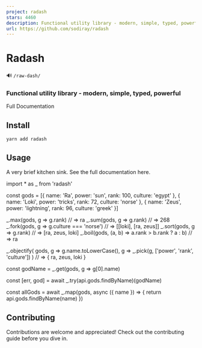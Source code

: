 ```yaml
---
project: radash
stars: 4460
description: Functional utility library - modern, simple, typed, powerful
url: https://github.com/sodiray/radash
---
```


Radash
======

🔊 `/raw-dash/`

### Functional utility library - modern, simple, typed, powerful

Full Documentation

Install
-------

```
yarn add radash
```

Usage
-----

A very brief kitchen sink. See the full documentation here.

import \* as \_ from 'radash'

const gods \= \[{
  name: 'Ra',
  power: 'sun',
  rank: 100,
  culture: 'egypt'
}, {
  name: 'Loki',
  power: 'tricks',
  rank: 72,
  culture: 'norse'
}, {
  name: 'Zeus',
  power: 'lightning',
  rank: 96,
  culture: 'greek'
}\]

\_.max(gods, g \=> g.rank) // => ra
\_.sum(gods, g \=> g.rank) // => 268
\_.fork(gods, g \=> g.culture \=== 'norse') // => \[\[loki\], \[ra, zeus\]\]
\_.sort(gods, g \=> g.rank) // => \[ra, zeus, loki\]
\_.boil(gods, (a, b) \=> a.rank \> b.rank ? a : b) // => ra

\_.objectify(
  gods, 
  g \=> g.name.toLowerCase(), 
  g \=> \_.pick(g, \['power', 'rank', 'culture'\])
) // => { ra, zeus, loki }

const godName \= \_.get(gods, g \=> g\[0\].name)

const \[err, god\] \= await \_.try(api.gods.findByName)(godName)

const allGods \= await \_.map(gods, async ({ name }) \=> {
  return api.gods.findByName(name)
})

Contributing
------------

Contributions are welcome and appreciated! Check out the contributing guide before you dive in.
